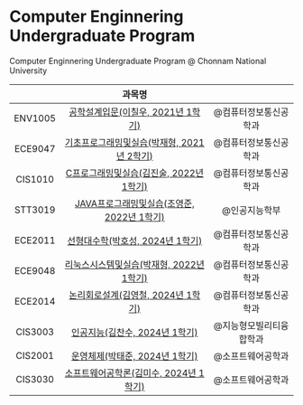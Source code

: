 # Computer Enginnering Undergraduate Program
Computer Enginnering Undergraduate Program @ Chonnam National University

| | 과목명 | |
| :-: | :-: | :-: |
| ENV1005 | [공학설계입문(이칠우, 2021년 1학기)](./1.1-introduction-to-engineering-design) | @컴퓨터정보통신공학과 |
| ECE9047 | [기초프로그래밍및실습(박재형, 2021년 2학기)](./1.2-software-programming-basics-and-practice) | @컴퓨터정보통신공학과 |
| CIS1010 | [C프로그래밍및실습(김진술, 2022년 1학기)](./2.1-c-programming-and-practice) | @컴퓨터정보통신공학과 |
| STT3019 | [JAVA프로그래밍및실습(조영준, 2022년 1학기)](./2.1-java-programming-and-practice) | @인공지능학부 |
| ECE2011 | [선형대수학(박호성, 2024년 1학기)](./2.1-linear-algebra) | @컴퓨터정보통신공학과 |
| ECE9048 | [리눅스시스템및실습(박재형, 2022년 1학기)](./2.1-linux-system-and-practice) | @컴퓨터정보통신공학과 |
| ECE2014 | [논리회로설계(김영철, 2024년 1학기)](./2.1-logic-circuits-design) | @컴퓨터정보통신공학과 |
| CIS3003 | [인공지능(김찬수, 2024년 1학기)](./3.1-artificial-intelligence) | @지능형모빌리티융합학과 |
| CIS2001 | [운영체제(박태준, 2024년 1학기)](./3.1-operating-system) | @소프트웨어공학과 |
| CIS3030 | [소프트웨어공학론(김미수, 2024년 1학기)](./3.1-software-enginnering) | @소프트웨어공학과 |
